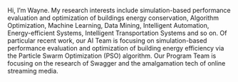 Hi, I’m Wayne. My research interests include simulation-based performance evaluation and optimization of buildings energy conservation, Algorithm Optimization, Machine Learning, Data Mining, Intelligent Automation, Energy-efficient Systems, Intelligent Transportation Systems and so on.
Of particular recent work, our AI Team is focusing on simulation-based performance evaluation and optimization of building energy efficiency via the Particle Swarm Optimization (PSO) algorithm. Our Program Team is focusing on the research of Swagger and the amalgamation tech of online streaming media.
